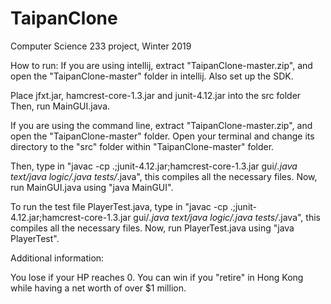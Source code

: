 # TaipanClone
Computer Science 233 project, Winter 2019

How to run:
If you are using intellij, extract "TaipanClone-master.zip", and open the "TaipanClone-master" folder in intellij. Also set up the SDK. 

Place jfxt.jar, hamcrest-core-1.3.jar and junit-4.12.jar into the src folder
Then, run MainGUI.java.

If you are using the command line, extract "TaipanClone-master.zip", and open the "TaipanClone-master" folder. Open your terminal and change its directory to the "src" folder within "TaipanClone-master" folder.

Then, type in "javac -cp .;junit-4.12.jar;hamcrest-core-1.3.jar gui/*.java text/*java logic/*.java tests/*.java", this compiles all the necessary files. Now, run MainGUI.java using "java MainGUI".

To run the test file PlayerTest.java, type in "javac -cp .;junit-4.12.jar;hamcrest-core-1.3.jar gui/*.java text/*java logic/*.java tests/*.java", this compiles all the necessary files. Now, run PlayerTest.java using "java PlayerTest".

Additional information:

You lose if your HP reaches 0. You can win if you "retire" in Hong Kong while having a net worth of over $1 million.
